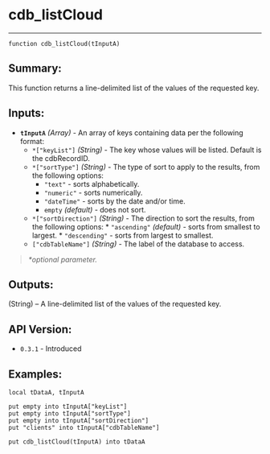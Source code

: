 # cdb_listCloud
---
```
function cdb_listCloud(tInputA)
```
## Summary:
This function returns a line-delimited list of the values of the requested key.

## Inputs:
* **`tInputA`** *(Array)* - An array of keys containing data per the following format:
    * `*["keyList"]` *(String)* - The key whose values will be listed. Default is the cdbRecordID.
    * `*["sortType"]` *(String)* - The type of sort to apply to the results, from the following options:
       * `"text"` - sorts alphabetically.
       * `"numeric"` - sorts numerically.
       * `"dateTime"` - sorts by the date and/or time.    
       * `empty` *(default)* - does not sort.
    * `*["sortDirection"]` *(String)* - The direction to sort the results, from the following options:
          * `"ascending"` *(default)* - sorts from smallest to largest.
          * `"descending"` - sorts from largest to smallest.
    * `["cdbTableName"]` *(String)* - The label of the database to access.
    
> _*optional parameter._

## Outputs:
(String) – A line-delimited list of the values of the requested key.

## API Version:
* `0.3.1` - Introduced

## Examples:
```
local tDataA, tInputA

put empty into tInputA["keyList"]
put empty into tInputA["sortType"]
put empty into tInputA["sortDirection"]
put "clients" into tInputA["cdbTableName"]

put cdb_listCloud(tInputA) into tDataA
```
